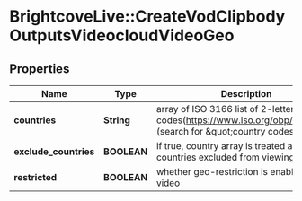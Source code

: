 # BrightcoveLive::CreateVodClipbodyOutputsVideocloudVideoGeo

## Properties
Name | Type | Description | Notes
------------ | ------------- | ------------- | -------------
**countries** | **String** | array of ISO 3166 list of 2-letter codes(https://www.iso.org/obp/ui/#home) (search for &amp;quot;country codes&amp;quot;) | 
**exclude_countries** | **BOOLEAN** | if true, country array is treated as a list of countries excluded from viewing | 
**restricted** | **BOOLEAN** | whether geo-restriction is enabled for this video | 


